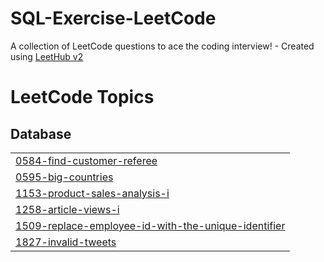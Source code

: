 # SQL-Exercise-LeetCode
A collection of LeetCode questions to ace the coding interview! - Created using [LeetHub v2](https://github.com/arunbhardwaj/LeetHub-2.0)

<!---LeetCode Topics Start-->
# LeetCode Topics
## Database
|  |
| ------- |
| [0584-find-customer-referee](https://github.com/ujwal-jibhkate/SQL-Exercise-LeetCode/tree/master/0584-find-customer-referee) |
| [0595-big-countries](https://github.com/ujwal-jibhkate/SQL-Exercise-LeetCode/tree/master/0595-big-countries) |
| [1153-product-sales-analysis-i](https://github.com/ujwal-jibhkate/SQL-Exercise-LeetCode/tree/master/1153-product-sales-analysis-i) |
| [1258-article-views-i](https://github.com/ujwal-jibhkate/SQL-Exercise-LeetCode/tree/master/1258-article-views-i) |
| [1509-replace-employee-id-with-the-unique-identifier](https://github.com/ujwal-jibhkate/SQL-Exercise-LeetCode/tree/master/1509-replace-employee-id-with-the-unique-identifier) |
| [1827-invalid-tweets](https://github.com/ujwal-jibhkate/SQL-Exercise-LeetCode/tree/master/1827-invalid-tweets) |
<!---LeetCode Topics End-->